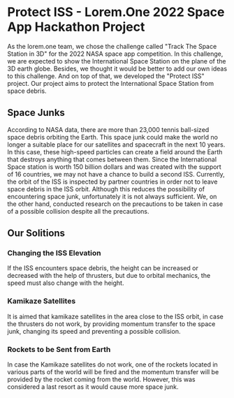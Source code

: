 # Protect ISS - Lorem.One 2022 Space App Hackathon Project
As the lorem.one team, we chose the challenge called "Track The Space Station in 3D" for the 2022 NASA space app competition.
In this challenge, we are expected to show the International Space Station on the plane of the 3D earth globe.
Besides, we thought it would be better to add our own ideas to this challenge. And on top of that, we developed the "Protect ISS" project.
Our project aims to protect the International Space Station from space debris.

## Space Junks
According to NASA data, there are more than 23,000 tennis ball-sized space debris orbiting the Earth.
This space junk could make the world no longer a suitable place for our satellites and spacecraft in the next 10 years. In this case, these high-speed particles can create a field around the Earth that destroys anything that comes between them.
Since the International Space station is worth 150 billion dollars and was created with the support of 16 countries, we may not have a chance to build a second ISS.
Currently, the orbit of the ISS is inspected by partner countries in order not to leave space debris in the ISS orbit. Although this reduces the possibility of encountering space junk, unfortunately it is not always sufficient.
We, on the other hand, conducted research on the precautions to be taken in case of a possible collision despite all the precautions.

## Our Solitions

### Changing the ISS Elevation
If the ISS encounters space debris, the height can be increased or decreased with the help of thrusters, but due to orbital mechanics, the speed must also change with the height.

### Kamikaze Satellites
It is aimed that kamikaze satellites in the area close to the ISS orbit, in case the thrusters do not work, by providing momentum transfer to the space junk, changing its speed and preventing a possible collision.

### Rockets to be Sent from Earth
In case the Kamikaze satellites do not work, one of the rockets located in various parts of the world will be fired and the momentum transfer will be provided by the rocket coming from the world.
However, this was considered a last resort as it would cause more space junk.
